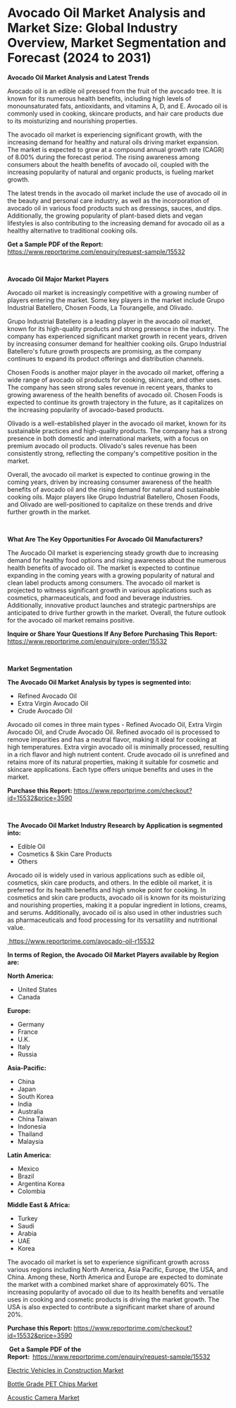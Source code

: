 <p><h1>Avocado Oil Market Analysis and Market Size: Global Industry Overview, Market Segmentation and Forecast (2024 to 2031)</h1></p><p><strong>Avocado Oil Market Analysis and Latest Trends</strong></p>
<p><p>Avocado oil is an edible oil pressed from the fruit of the avocado tree. It is known for its numerous health benefits, including high levels of monounsaturated fats, antioxidants, and vitamins A, D, and E. Avocado oil is commonly used in cooking, skincare products, and hair care products due to its moisturizing and nourishing properties.</p><p>The avocado oil market is experiencing significant growth, with the increasing demand for healthy and natural oils driving market expansion. The market is expected to grow at a compound annual growth rate (CAGR) of 8.00% during the forecast period. The rising awareness among consumers about the health benefits of avocado oil, coupled with the increasing popularity of natural and organic products, is fueling market growth.</p><p>The latest trends in the avocado oil market include the use of avocado oil in the beauty and personal care industry, as well as the incorporation of avocado oil in various food products such as dressings, sauces, and dips. Additionally, the growing popularity of plant-based diets and vegan lifestyles is also contributing to the increasing demand for avocado oil as a healthy alternative to traditional cooking oils.</p></p>
<p><strong>Get a Sample PDF of the Report:&nbsp;</strong> <a href="https://www.reportprime.com/enquiry/request-sample/15532">https://www.reportprime.com/enquiry/request-sample/15532</a></p>
<p>&nbsp;</p>
<p><strong>Avocado Oil Major Market Players</strong></p>
<p><p>Avocado oil market is increasingly competitive with a growing number of players entering the market. Some key players in the market include Grupo Industrial Batellero, Chosen Foods, La Tourangelle, and Olivado.</p><p>Grupo Industrial Batellero is a leading player in the avocado oil market, known for its high-quality products and strong presence in the industry. The company has experienced significant market growth in recent years, driven by increasing consumer demand for healthier cooking oils. Grupo Industrial Batellero's future growth prospects are promising, as the company continues to expand its product offerings and distribution channels.</p><p>Chosen Foods is another major player in the avocado oil market, offering a wide range of avocado oil products for cooking, skincare, and other uses. The company has seen strong sales revenue in recent years, thanks to growing awareness of the health benefits of avocado oil. Chosen Foods is expected to continue its growth trajectory in the future, as it capitalizes on the increasing popularity of avocado-based products.</p><p>Olivado is a well-established player in the avocado oil market, known for its sustainable practices and high-quality products. The company has a strong presence in both domestic and international markets, with a focus on premium avocado oil products. Olivado's sales revenue has been consistently strong, reflecting the company's competitive position in the market.</p><p>Overall, the avocado oil market is expected to continue growing in the coming years, driven by increasing consumer awareness of the health benefits of avocado oil and the rising demand for natural and sustainable cooking oils. Major players like Grupo Industrial Batellero, Chosen Foods, and Olivado are well-positioned to capitalize on these trends and drive further growth in the market.</p></p>
<p>&nbsp;</p>
<p><strong>What Are The Key Opportunities For Avocado Oil Manufacturers?</strong></p>
<p><p>The Avocado Oil market is experiencing steady growth due to increasing demand for healthy food options and rising awareness about the numerous health benefits of avocado oil. The market is expected to continue expanding in the coming years with a growing popularity of natural and clean label products among consumers. The avocado oil market is projected to witness significant growth in various applications such as cosmetics, pharmaceuticals, and food and beverage industries. Additionally, innovative product launches and strategic partnerships are anticipated to drive further growth in the market. Overall, the future outlook for the avocado oil market remains positive.</p></p>
<p><strong>Inquire or Share Your Questions If Any Before Purchasing This Report:</strong> <a href="https://www.reportprime.com/enquiry/pre-order/15532">https://www.reportprime.com/enquiry/pre-order/15532</a></p>
<p>&nbsp;</p>
<p><strong>Market Segmentation</strong></p>
<p><strong>The Avocado Oil Market Analysis by types is segmented into:</strong></p>
<p><ul><li>Refined Avocado Oil</li><li>Extra Virgin Avocado Oil</li><li>Crude Avocado Oil</li></ul></p>
<p><p>Avocado oil comes in three main types - Refined Avocado Oil, Extra Virgin Avocado Oil, and Crude Avocado Oil. Refined avocado oil is processed to remove impurities and has a neutral flavor, making it ideal for cooking at high temperatures. Extra virgin avocado oil is minimally processed, resulting in a rich flavor and high nutrient content. Crude avocado oil is unrefined and retains more of its natural properties, making it suitable for cosmetic and skincare applications. Each type offers unique benefits and uses in the market.</p></p>
<p><strong>Purchase this Report:&nbsp;</strong><a href="https://www.reportprime.com/checkout?id=15532&price=3590">https://www.reportprime.com/checkout?id=15532&price=3590</a></p>
<p>&nbsp;</p>
<p><strong>The Avocado Oil Market Industry Research by Application is segmented into:</strong></p>
<p><ul><li>Edible Oil</li><li>Cosmetics & Skin Care Products</li><li>Others</li></ul></p>
<p><p>Avocado oil is widely used in various applications such as edible oil, cosmetics, skin care products, and others. In the edible oil market, it is preferred for its health benefits and high smoke point for cooking. In cosmetics and skin care products, avocado oil is known for its moisturizing and nourishing properties, making it a popular ingredient in lotions, creams, and serums. Additionally, avocado oil is also used in other industries such as pharmaceuticals and food processing for its versatility and nutritional value.</p></p>
<p><a href="https://www.reportprime.com/avocado-oil-r15532">&nbsp;https://www.reportprime.com/avocado-oil-r15532</a></p>
<p><strong>In terms of Region, the Avocado Oil Market Players available by Region are:</strong></p>
<p>
    <p> <strong> North America: </strong>
        <ul>
            <li>United States</li>
            <li>Canada</li>
        </ul>
        </p> 
    <p> <strong> Europe: </strong>
        <ul>
            <li>Germany</li>
            <li>France</li>
            <li>U.K.</li>
            <li>Italy</li>
            <li>Russia</li>
        </ul>
        </p> 
    <p> <strong> Asia-Pacific: </strong>
        <ul>
            <li>China</li>
            <li>Japan</li>
            <li>South Korea</li>
            <li>India</li>
            <li>Australia</li>
            <li>China Taiwan</li>
            <li>Indonesia</li>
            <li>Thailand</li>
            <li>Malaysia</li>
        </ul>
        </p> 
    <p> <strong> Latin America: </strong>
        <ul>
            <li>Mexico</li>
            <li>Brazil</li>
            <li>Argentina Korea</li>
            <li>Colombia</li>
        </ul>
        </p> 
    <p> <strong> Middle East & Africa: </strong>
        <ul>
            <li>Turkey</li>
            <li>Saudi</li>
            <li>Arabia</li>
            <li>UAE</li>
            <li>Korea</li>
        </ul>
    </p>
    </p>
<p><p>The avocado oil market is set to experience significant growth across various regions including North America, Asia Pacific, Europe, the USA, and China. Among these, North America and Europe are expected to dominate the market with a combined market share of approximately 60%. The increasing popularity of avocado oil due to its health benefits and versatile uses in cooking and cosmetic products is driving the market growth. The USA is also expected to contribute a significant market share of around 20%.</p></p>
<p><strong>Purchase this Report: </strong><a href="https://www.reportprime.com/checkout?id=15532&price=3590">https://www.reportprime.com/checkout?id=15532&price=3590</a></p>
<p>&nbsp;<strong>Get a Sample PDF of the Report:&nbsp;&nbsp;</strong><a href="https://www.reportprime.com/enquiry/request-sample/15532">https://www.reportprime.com/enquiry/request-sample/15532</a></p>
<p><strong></strong></p>
<p><p><a href="https://www.linkedin.com/pulse/electric-vehicles-construction-market-growth-trends-covid-19-nz7we?trackingId=m%2FGGiIFgur%2FA7gdCyDPqKg%3D%3D">Electric Vehicles in Construction Market</a></p><p><a href="https://www.linkedin.com/pulse/bottle-grade-pet-chips-market-size-growing-forecasted-period-wd5ke?trackingId=dXruKgoOBiUChJ0AQ%2BWEQg%3D%3D">Bottle Grade PET Chips Market</a></p><p><a href="https://github.com/RichRobinson5/Market-Research-Report-List-4/blob/main/acoustic-camera-market.md">Acoustic Camera Market</a></p></p>